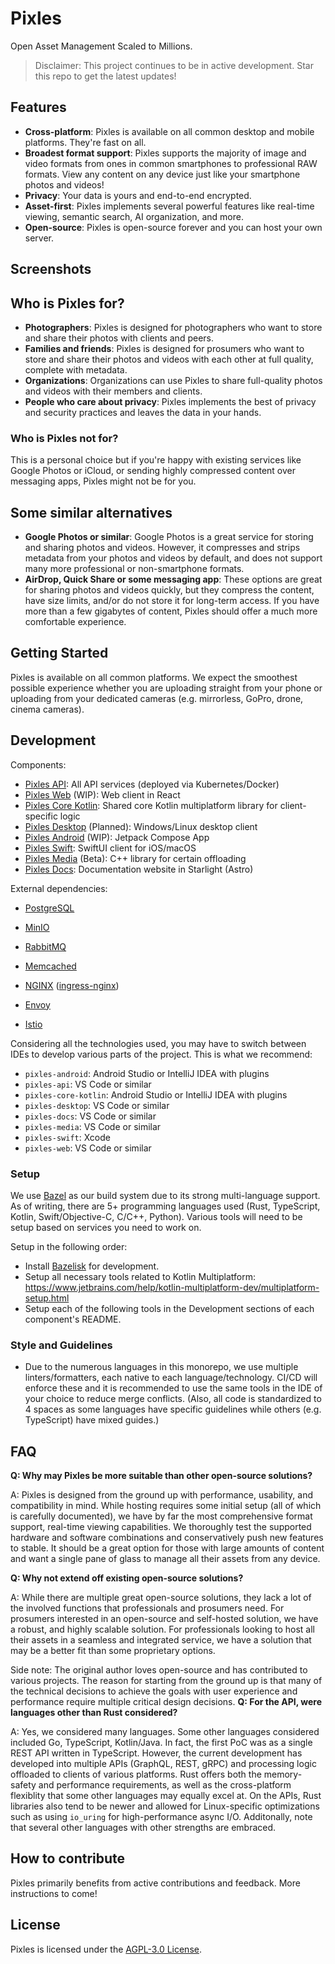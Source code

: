 # Pixles

Open Asset Management Scaled to Millions.

> Disclaimer: This project continues to be in active development. Star this repo to get the latest updates!

## Features

- **Cross-platform**: Pixles is available on all common desktop and mobile platforms. They're fast on all.
- **Broadest format support**: Pixles supports the majority of image and video formats from ones in common smartphones to professional RAW formats. View any content on any device just like your smartphone photos and videos!
- **Privacy**: Your data is yours and end-to-end encrypted.
- **Asset-first**: Pixles implements several powerful features like real-time viewing, semantic search, AI organization, and more.
- **Open-source**: Pixles is open-source forever and you can host your own server.

<!-- TODO: Update this -->

## Screenshots

<!-- TODO: Add screenshots -->

## Who is Pixles for?

- **Photographers**: Pixles is designed for photographers who want to store and share their photos with clients and peers.
- **Families and friends**: Pixles is designed for prosumers who want to store and share their photos and videos with each other at full quality, complete with metadata.
- **Organizations**: Organizations can use Pixles to share full-quality photos and videos with their members and clients.
- **People who care about privacy**: Pixles implements the best of privacy and security practices and leaves the data in your hands.

### Who is Pixles not for?

This is a personal choice but if you're happy with existing services like Google Photos or iCloud, or sending highly compressed content over messaging apps, Pixles might not be for you.

## Some similar alternatives

- **Google Photos or similar**: Google Photos is a great service for storing and sharing photos and videos. However, it compresses and strips metadata from your photos and videos by default, and does not support many more professional or non-smartphone formats.
- **AirDrop, Quick Share or some messaging app**: These options are great for sharing photos and videos quickly, but they compress the content, have size limits, and/or do not store it for long-term access. If you have more than a few gigabytes of content, Pixles should offer a much more comfortable experience.

## Getting Started

Pixles is available on all common platforms. We expect the smoothest possible experience whether you are uploading straight from your phone or uploading from your dedicated cameras (e.g. mirrorless, GoPro, drone, cinema cameras).

<!-- Install any of the following clients for your use case:

- **Desktop**: [Download for Windows](#) | [Download for macOS](#) | [Download for Linux](#)
- **Mobile**: [Download for Android](#) | [Download for iOS](#)
- **Web**: [Open in browser](#)

### Self-hosting

Pixles is open-source and designed to be friendly to self-host. See this [guide](#) for more information. -->

<!-- TODO -->

## Development

<!-- TODO: Add complete architecture diagram -->

Components:

- [Pixles API](pixles-api/README.md): All API services (deployed via Kubernetes/Docker)
- [Pixles Web](pixles-web/README.md) (WIP): Web client in React
- [Pixles Core Kotlin](pixles-core-kotlin/README.md): Shared core Kotlin multiplatform library for client-specific logic
- [Pixles Desktop](pixles-desktop/README.md) (Planned): Windows/Linux desktop client
- [Pixles Android](pixles-android/README.md) (WIP): Jetpack Compose App
- [Pixles Swift](pixles-swift/README.md): SwiftUI client for iOS/macOS
- [Pixles Media](pixles-media/README.md) (Beta): C++ library for certain offloading
- [Pixles Docs](pixles-docs/README.md): Documentation website in Starlight (Astro)

<!-- TODO: ensure readme links work ^^ -->
<!-- TODO: TO be updated ^^ -->

External dependencies:

- [PostgreSQL](https://www.postgresql.org/)
- [MinIO](https://min.io/)
- [RabbitMQ](https://www.rabbitmq.com/)
- [Memcached](https://memcached.org/)

- [NGINX](https://github.com/nginx/nginx) ([ingress-nginx](https://github.com/kubernetes/ingress-nginx))
- [Envoy](https://github.com/envoyproxy/envoy)
- [Istio](https://github.com/istio/istio)

<!-- TODO: To be updated ^^ -->

Considering all the technologies used, you may have to switch between IDEs to develop various parts of the project. This is what we recommend:

- `pixles-android`: Android Studio or IntelliJ IDEA with plugins
- `pixles-api`: VS Code or similar
- `pixles-core-kotlin`: Android Studio or IntelliJ IDEA with plugins
- `pixles-desktop`: VS Code or similar
- `pixles-docs`: VS Code or similar
- `pixles-media`: VS Code or similar
- `pixles-swift`: Xcode
- `pixles-web`: VS Code or similar

<!-- TODO: Update list of components ^^ -->

### Setup

We use [Bazel](https://bazel.build) as our build system due to its strong multi-language support. As of writing, there are 5+ programming languages used (Rust, TypeScript, Kotlin, Swift/Objective-C, C/C++, Python). Various tools will need to be setup based on services you need to work on.

Setup in the following order:

- Install [Bazelisk](https://bazel.build/install/bazelisk) for development.
- Setup all necessary tools related to Kotlin Multiplatform: <https://www.jetbrains.com/help/kotlin-multiplatform-dev/multiplatform-setup.html>
- Setup each of the following tools in the Development sections of each component's README.

### Style and Guidelines

- Due to the numerous languages in this monorepo, we use multiple linters/formatters, each native to each language/technology. CI/CD will enforce these and it is recommended to use the same tools in the IDE of your choice to reduce merge conflicts. (Also, all code is standardized to 4 spaces as some languages have specific guidelines while others (e.g. TypeScript) have mixed guides.)

<!-- TODO: Add internationalization note -->

## FAQ

**Q: Why may Pixles be more suitable than other open-source solutions?**

A: Pixles is designed from the ground up with performance, usability, and compatibility in mind. While hosting requires some initial setup (all of which is carefully documented), we have by far the most comprehensive format support, real-time viewing capabilities. We thoroughly test the supported hardware and software combinations and conservatively push new features to stable. It should be a great option for those with large amounts of content and want a single pane of glass to manage all their assets from any device.

**Q: Why not extend off existing open-source solutions?**

A: While there are multiple great open-source solutions, they lack a lot of the involved functions that professionals and prosumers need. For prosumers interested in an open-source and self-hosted solution, we have a robust, and highly scalable solution. For professionals looking to host all their assets in a seamless and integrated service, we have a solution that may be a better fit than some proprietary options.

Side note: The original author loves open-source and has contributed to various projects. The reason for starting from the ground up is that many of the technical decisions to achieve the goals with user experience and performance require multiple critical design decisions.
**Q: For the API, were languages other than Rust considered?**

A: Yes, we considered many languages. Some other languages considered included Go, TypeScript, Kotlin/Java. In fact, the first PoC was as a single REST API written in TypeScript. However, the current development has developed into multiple APIs (GraphQL, REST, gRPC) and processing logic offloaded to clients of various platforms. Rust offers both the memory-safety and performance requirements, as well as the cross-platform flexiblity that some other languages may equally excel at. On the APIs, Rust libraries also tend to be newer and allowed for Linux-specific optimizations such as using `io_uring` for high-performance async I/O. Additonally, note that several other languages with other strengths are embraced.

## How to contribute

Pixles primarily benefits from active contributions and feedback. More instructions to come!

<!-- TODO -->

## License

Pixles is licensed under the [AGPL-3.0 License](LICENSE).
